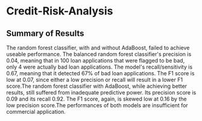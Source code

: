 # Credit-Risk-Analysis

## Summary of Results
The random forest classifier, with and without AdaBoost, failed to achieve useable performance. The balanced random forest classifier's precision is 0.04, meaning that in 100 loan applications that were flagged to be bad, only 4 were actually bad loan applications. The model's recall/sensitivity is 0.67, meaning that it detected 67% of bad loan applications. The F1 score is low at 0.07, since either a low precision or recall will result in a lower F1 score.The random forest classifier with AdaBoost, while achieving better results, still suffered from inadequate predictive power. Its precision score is 0.09 and its recall 0.92. The F1 score, again, is skewed low at 0.16 by the low precision score.The performances of both models are insufficient for commercial application.